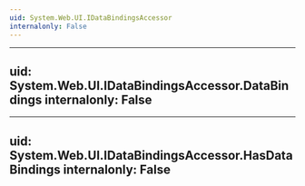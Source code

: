 ```yaml
---
uid: System.Web.UI.IDataBindingsAccessor
internalonly: False
---
```


---
uid: System.Web.UI.IDataBindingsAccessor.DataBindings
internalonly: False
---

---
uid: System.Web.UI.IDataBindingsAccessor.HasDataBindings
internalonly: False
---
